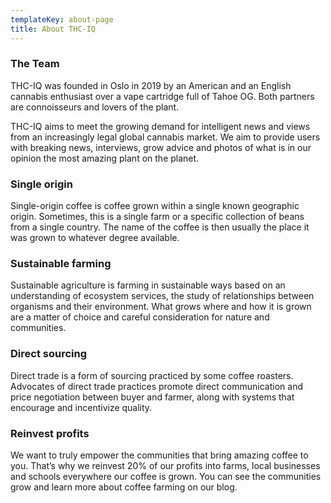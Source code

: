 ```yaml
---
templateKey: about-page
title: About THC-IQ
---
```

### The Team

THC-IQ was founded in Oslo in 2019 by an American and an English cannabis enthusiast over a vape cartridge full of Tahoe OG. Both partners are connoisseurs and lovers of the plant. 

THC-IQ aims to meet the growing demand for intelligent news and views from an increasingly legal global cannabis market. We aim to provide users with breaking news, interviews, grow advice and photos of what is in our opinion the most amazing plant on the planet. 

### Single origin

Single-origin coffee is coffee grown within a single known geographic origin. Sometimes, this is a single farm or a specific collection of beans from a single country. The name of the coffee is then usually the place it was grown to whatever degree available.

### Sustainable farming

Sustainable agriculture is farming in sustainable ways based on an understanding of ecosystem services, the study of relationships between organisms and their environment. What grows where and how it is grown are a matter of choice and careful consideration for nature and communities.

### Direct sourcing

Direct trade is a form of sourcing practiced by some coffee roasters. Advocates of direct trade practices promote direct communication and price negotiation between buyer and farmer, along with systems that encourage and incentivize quality.

### Reinvest profits

We want to truly empower the communities that bring amazing coffee to you. That’s why we reinvest 20% of our profits into farms, local businesses and schools everywhere our coffee is grown. You can see the communities grow and learn more about coffee farming on our blog.
